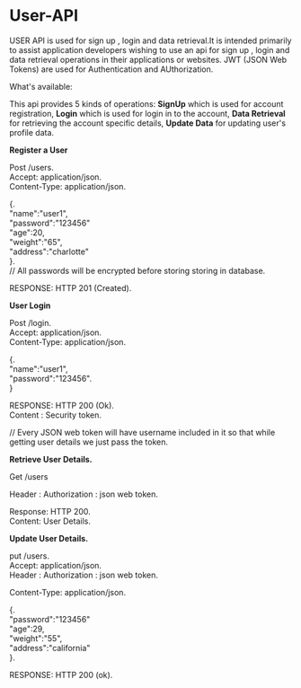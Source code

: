 # User-API

USER API is used for sign up , login and data retrieval.It is intended primarily to assist application developers 
wishing to use an api for sign up , login and data retrieval operations in their applications or websites. 
JWT (JSON Web Tokens) are used for Authentication and AUthorization.

What's available:

This api provides 5 kinds of operations: **SignUp** which is used for account registration, 
**Login** which is used for login in to the account, 
**Data Retrieval** for retrieving the account specific details,
**Update Data** for updating user's profile data.

**Register a User**

Post /users.   
Accept: application/json.  
Content-Type: application/json.   
       
{.  
    "name":"user1",  
    "password":"123456"           
    "age":20,    
    "weight":"65",   
    "address":"charlotte"   
}.  
// All passwords will be encrypted before storing storing in database.

RESPONSE: HTTP 201 (Created).  

**User Login**

Post /login.   
Accept: application/json.  
Content-Type: application/json.   
       
{.  
    "name":"user1",    
    "password":"123456".   
}    

RESPONSE: HTTP 200 (Ok).  
Content : Security token. 

// Every JSON web token will have username included in it so that while getting user details we just pass the token.

**Retrieve User Details.** 

Get /users

Header : Authorization : json web token. 

Response: HTTP 200.  
Content: User Details.   

**Update User Details.**   

put /users.   
Accept: application/json.  
Header : Authorization : json web token.

Content-Type: application/json.   
       
{.       
    "password":"123456"  
    "age":29,    
    "weight":"55",   
    "address":"california"    
}.  

RESPONSE: HTTP 200 (ok). 
